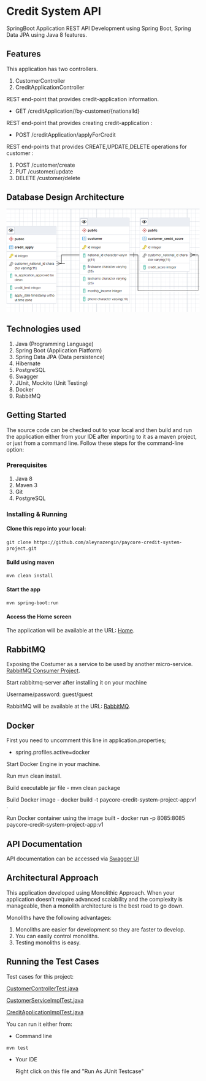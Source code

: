 # Credit System API 

SpringBoot Application REST API Development using Spring Boot, Spring Data JPA using Java 8 features.
## Features

This application has two controllers.
1. CustomerController
2. CreditApplicationController

REST end-point that provides credit-application information.
* GET /creditApplication//by-customer/{nationalId}

REST end-point that provides creating credit-application :
* POST /creditApplication/applyForCredit

REST end-points that provides CREATE,UPDATE,DELETE operations for customer :
1. POST /customer/create
2. PUT /customer/update
3. DELETE /customer/delete

## Database Design Architecture
![Diagram](DatabaseDiagram.png)

## Technologies used

1. Java (Programming Language)
2. Spring Boot (Application Platform)
3. Spring Data JPA (Data persistence)
4. Hibernate
5. PostgreSQL
6. Swagger
7. JUnit, Mockito (Unit Testing)
8. Docker
9. RabbitMQ

## Getting Started

The source code can be checked out to your local and then build and run the application either from your IDE after importing to it as a maven project, or just from a command line. Follow these steps for the command-line option:  

### Prerequisites
1. Java 8
2. Maven 3
3. Git
4. PostgreSQL


### Installing & Running

#### Clone this repo into your local: 
	
```
git clone https://github.com/aleynazengin/paycore-credit-system-project.git
```

####  Build using maven 
	
```
mvn clean install
```
	
#### Start the app
	
```
mvn spring-boot:run
```
	
#### Access the Home screen

The application will be available at the URL: [Home](http://localhost:8080).

## RabbitMQ
Exposing the Costumer as a service to be used by another micro-service. [RabbitMQ Consumer Project](https://github.com/aleynazengin/paycore-simple-rabbitmq-consumer).

Start rabbitmq-server after installing it on your machine

Username/password: guest/guest

RabbitMQ will be available at the URL: [RabbitMQ](http://localhost:5672).

## Docker
First you need to uncomment this line in application.properties;

* spring.profiles.active=docker

Start Docker Engine in your machine.

Run mvn clean install.

Build executable jar file - mvn clean package

Build Docker image - docker build -t paycore-credit-system-project-app:v1 .

Run Docker container using the image built - docker run -p 8085:8085 paycore-credit-system-project-app:v1
    
## API Documentation

API documentation can be accessed via [Swagger UI](http://localhost:8080/swagger-ui.html) 

## Architectural Approach
This application developed using Monolithic Approach.
When your application doesn’t require advanced scalability and the complexity is manageable, then a monolith architecture is the best road to go down.

Monoliths have the following advantages:
1. Monoliths are easier for development so they are faster to develop.
2. You can easily control monoliths.
3. Testing monoliths is easy.

## Running the Test Cases

Test cases for this project:

[CustomerControllerTest.java](src/test/java/com/patika/paycorecreditsystemproject/controller/CustomerControllerTest.java)

[CustomerServiceImplTest.java](src/test/java/com/patika/paycorecreditsystemproject/service/impl/CustomerServiceImplTest.java)

[CreditApplicationImplTest.java](src/test/java/com/patika/paycorecreditsystemproject/service/impl/CreditApplicationImplTest.java)

You can run it either from:

- Command line

```
mvn test
```

- Your IDE


	Right click on this file and "Run As JUnit Testcase"  


